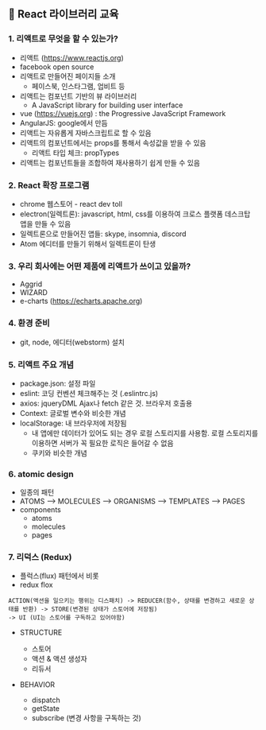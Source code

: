 ## :pushpin: React 라이브러리 교육


### 1. 리액트로 무엇을 할 수 있는가?

- 리액트 (https://www.reactjs.org)
- facebook open source
- 리액트로 만들어진 페이지들 소개
    - 페이스북, 인스타그램, 업비트 등
- 리액트는 컴포넌트 기반의 뷰 라이브러리
    - A JavaScript library for building user interface
- vue (https://vuejs.org) : the Progressive JavaScript Framework
- AngularJS: google에서 만듬
- 리액트는 자유롭게 자바스크립트로 할 수 있음
- 리액트의 컴포넌트에서는 props를 통해서 속성값을 받을 수 있음
    - 리액트 타입 체크: propTypes
- 리액트는 컴포넌트들을 조합하여 재사용하기 쉽게 만들 수 있음
    
    
### 2. React 확장 프로그램

- chrome 웹스토어 - react dev toll
- electron(일렉트론): javascript, html, css를 이용하여 크로스 플랫폼 데스크탑 앱을 만들 수 있음
- 일렉트론으로 만들어진 앱들: skype, insomnia, discord
- Atom 에디터를 만들기 위해서 일렉트론이 탄생


### 3. 우리 회사에는 어떤 제품에 리액트가 쓰이고 있을까?

- Aggrid
- WIZARD
- e-charts (https://echarts.apache.org)


### 4. 환경 준비

- git, node, 에디터(webstorm) 설치


### 5. 리액트 주요 개념

- package.json: 설정 파일
- eslint: 코딩 컨벤션 체크해주는 것 (.eslintrc.js)
- axios: jqueryDML Ajax나 fetch 같은 것. 브라우저 호출용
- Context: 글로벌 변수와 비슷한 개념
- localStorage: 내 브라우저에 저장됨
    - 내 앱에만 데이터가 있어도 되는 경우 로컬 스토리지를 사용함. 로컬 스토리지를 이용하면 서버가 꼭 필요한 로직은 들어갈 수 없음
    - 쿠키와 비슷한 개념
    
    
### 6. atomic design

- 일종의 패턴
- ATOMS --> MOLECULES --> ORGANISMS --> TEMPLATES --> PAGES
- components
    - atoms
    - molecules
    - pages
    
     
### 7. 리덕스 (Redux)

- 플럭스(flux) 패턴에서 비롯
- redux flox

```
ACTION(액션을 일으키는 행위는 디스패치) -> REDUCER(함수, 상태를 변경하고 새로운 상태를 반환) -> STORE(변경된 상태가 스토어에 저장됨)
-> UI (UI는 스토어를 구독하고 있어야함)
```
- STRUCTURE
    - 스토어
    - 액션 & 액션 생성자
    - 리듀서
    
- BEHAVIOR
    - dispatch
    - getState
    - subscribe (변경 사항을 구독하는 것)